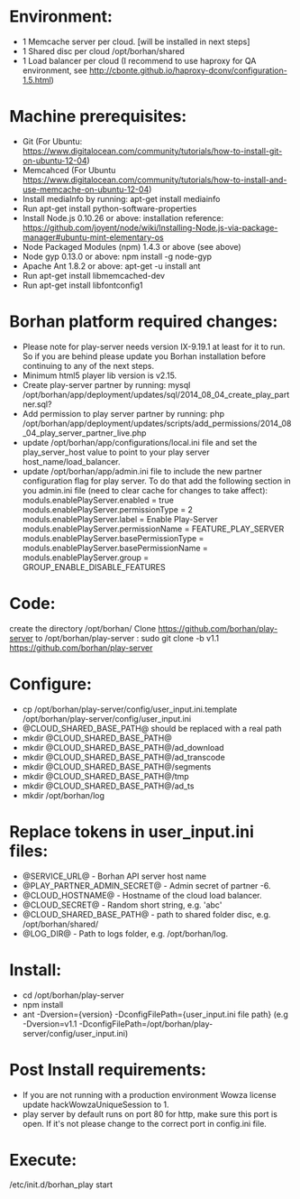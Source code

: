 Environment:
=======================
 - 1 Memcache server per cloud. [will be installed in next steps]
 - 1 Shared disc per cloud /opt/borhan/shared
 - 1 Load balancer per cloud (I recommend to use haproxy for QA environment, see http://cbonte.github.io/haproxy-dconv/configuration-1.5.html)

Machine prerequisites:
=======================
- Git (For Ubuntu: https://www.digitalocean.com/community/tutorials/how-to-install-git-on-ubuntu-12-04)
- Memcahced (For Ubuntu https://www.digitalocean.com/community/tutorials/how-to-install-and-use-memcache-on-ubuntu-12-04)
- Install mediaInfo by running: apt-get install mediainfo
- Run apt-get install python-software-properties
- Install Node.js 0.10.26 or above: installation reference: https://github.com/joyent/node/wiki/Installing-Node.js-via-package-manager#ubuntu-mint-elementary-os
- Node Packaged Modules (npm) 1.4.3 or above (see above) 
- Node gyp 0.13.0 or above: npm install -g node-gyp
- Apache Ant 1.8.2 or above: apt-get -u install ant
- Run apt-get install libmemcached-dev
- Run apt-get install libfontconfig1

Borhan platform required changes:
=======================
- Please note for play-server needs version IX-9.19.1 at least for it to run. So if you are behind please update you Borhan installation before continuing to any of the next steps.
- Minimum html5 player lib version is v2.15.
- Create play-server partner by running: mysql /opt/borhan/app/deployment/updates/sql/2014_08_04_create_play_partner.sql?
- Add permission to play server partner by running: php /opt/borhan/app/deployment/updates/scripts/add_permissions/2014_08_04_play_server_partner_live.php
- update /opt/borhan/app/configurations/local.ini file and set the play_server_host value to point to your play server host_name/load_balancer. 
- update /opt/borhan/app/admin.ini file to include the new partner configuration flag for play server. 
To do that add the following section in you admin.ini file (need to clear cache for changes to take affect):
moduls.enablePlayServer.enabled = true
moduls.enablePlayServer.permissionType = 2
moduls.enablePlayServer.label = Enable Play-Server
moduls.enablePlayServer.permissionName = FEATURE_PLAY_SERVER
moduls.enablePlayServer.basePermissionType =
moduls.enablePlayServer.basePermissionName =
moduls.enablePlayServer.group = GROUP_ENABLE_DISABLE_FEATURES

Code:
=======================
create the directory /opt/borhan/ 
Clone https://github.com/borhan/play-server to /opt/borhan/play-server :
sudo git clone -b v1.1 https://github.com/borhan/play-server

Configure:
=======================
- cp /opt/borhan/play-server/config/user_input.ini.template /opt/borhan/play-server/config/user_input.ini
- @CLOUD_SHARED_BASE_PATH@ should be replaced with a real path 
- mkdir @CLOUD_SHARED_BASE_PATH@
- mkdir @CLOUD_SHARED_BASE_PATH@/ad_download
- mkdir @CLOUD_SHARED_BASE_PATH@/ad_transcode
- mkdir @CLOUD_SHARED_BASE_PATH@/segments
- mkdir @CLOUD_SHARED_BASE_PATH@/tmp
- mkdir @CLOUD_SHARED_BASE_PATH@/ad_ts
- mkdir /opt/borhan/log

Replace tokens in user_input.ini files:
=======================
- @SERVICE_URL@ - Borhan API server host name
- @PLAY_PARTNER_ADMIN_SECRET@ - Admin secret of partner -6.
- @CLOUD_HOSTNAME@ - Hostname of the cloud load balancer.
- @CLOUD_SECRET@ - Random short string, e.g. 'abc'
- @CLOUD_SHARED_BASE_PATH@ - path to shared folder disc, e.g. /opt/borhan/shared/
- @LOG_DIR@ - Path to logs folder, e.g. /opt/borhan/log.  

Install:
=======================
 - cd /opt/borhan/play-server
 - npm install
 - ant -Dversion={version} -DconfigFilePath={user_input.ini file path} (e.g -Dversion=v1.1 -DconfigFilePath=/opt/borhan/play-server/config/user_input.ini)
 
 Post Install requirements:
 =======================
 - If you are not running with a production environment Wowza license update hackWowzaUniqueSession to 1.
 - play server by default runs on port 80 for http, make sure this port is open. If it's not please change to the correct port in config.ini file.
 
Execute:
=======================
/etc/init.d/borhan_play start
